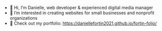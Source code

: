 - 👋 Hi, I’m Danielle, web developer & experienced digital media manager
- 👀 I’m interested in creating websites for small businesses and nonprofit organizations
- 🌱 Check out my portfolio: https://daniellefortin2021.github.io/fortin-folio/

<!---
daniellefortin2021/daniellefortin2021 is a ✨ special ✨ repository because its `README.md` (this file) appears on your GitHub profile.
You can click the Preview link to take a look at your changes.
--->
